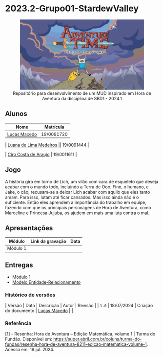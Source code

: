 # 2023.2-Grupo01-StardewValley

<div align="center"> <img src="./docs/imagens/hora_de_aventura.png" height="230" width="auto"/> </div>

<div align="center">Repositório para desenvolvimento de um MUD inspirado em Hora de Aventura da disciplina de SBD1 - 2024.1</div>

## Alunos

| Nome | Matrícula |
| ---- | --------- |
| [Lucas Macedo](https://github.com/Luckx98) | 19/0091720 |

| [Luana de Lima Medeiros ](https://github.com/LuaMedeiros) || 19/0091444 |

| [Ciro Costa de Araujo](https://github.com/ciro-c) | 19/0011611 |

## Jogo

A história gira em torno de Lich, um vilão com cara de esqueleto que deseja acabar com o mundo todo, incluindo a Terra de Ooo. Finn, o humano, e Jake, o cão, recusam-se a deixar Lich acabar com aquilo que eles tanto amam. Para isso, lutam até ficar cansados. Mas isso ainda não é o suficiente. Então eles aprendem a importância do trabalho em equipe, fazendo com que os principais personagens de Hora de Aventura,  como Marceline e Princesa Jujuba, os ajudem em mais uma luta contra o mal.

## Apresentações

| Módulo | Link da gravação | Data |
| ------ | ---------------- | ---- |
| Módulo 1 |            |      |


## Entregas

- Módulo 1
 - [Modelo Entidade-Relacionamento](./docs/modulo_01/MER_Hora-de-Aventura.md)  

### Histórico de versões

| Versão |	Data |	Descrição	| Autor |	Revisão |
| `1.0` |	18/07/2024 |	Criação do documento |	[Lucas Macedo](https://github.com/Luckx98)	|    |


### Referência

[1] - Resenha: Hora de Aventura – Edição Matemática, volume 1 | Turma do Fundão. Disponível em: <https://super.abril.com.br/coluna/turma-do-fundao/resenha-hora-de-aventura-8211-edicao-matematica-volume-1>. Acesso em: 19 jul. 2024.
